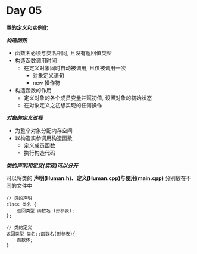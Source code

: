 # Day 05

**类的定义和实例化** <p>
***构造函数***
- 函数名必须与类名相同, 且没有返回值类型
- 构造函数调用时间
    - 在定义对象同时自动被调用, 且仅被调用一次
        - 对象定义语句
        - new 操作符
- 构造函数的作用
    - 定义对象的各个成员变量并赋初值, 设置对象的初始状态
    - 在对象定义之初想实现的任何操作

***对象的定义过程***
- 为整个对象分配内存空间
- 以构造实参调用构造函数
    - 定义成员函数
    - 执行构造代码

***类的声明和定义(实现)可以分开*** <p>
可以将类的 **声明(Human.h)、定义(Human.cpp)与使用(main.cpp)** 分别放在不同的文件中
```
// 类的声明
class 类名 {
    返回类型 函数名 (形参表);
};

// 类的定义
返回类型 类名::函数名(形参表){
    函数体;
}
```

